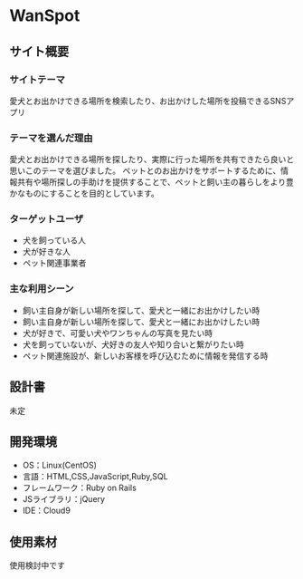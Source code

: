 # WanSpot

## サイト概要
### サイトテーマ
愛犬とお出かけできる場所を検索したり、お出かけした場所を投稿できるSNSアプリ

### テーマを選んだ理由
愛犬とお出かけできる場所を探したり、実際に行った場所を共有できたら良いと思いこのテーマを選びました。
ペットとのお出かけをサポートするために、情報共有や場所探しの手助けを提供することで、ペットと飼い主の暮らしをより豊かなものにすることを目的としています。

### ターゲットユーザ
- 犬を飼っている人
- 犬が好きな人
- ペット関連事業者

### 主な利用シーン
- 飼い主自身が新しい場所を探して、愛犬と一緒にお出かけしたい時
- 飼い主自身が新しい場所を探して、愛犬と一緒にお出かけしたい時
- 犬が好きで、可愛い犬やワンちゃんの写真を見たい時
- 犬を飼っていないが、犬好きの友人や知り合いと繋がりたい時
- ペット関連施設が、新しいお客様を呼び込むために情報を発信する時

## 設計書
未定

## 開発環境
- OS：Linux(CentOS)
- 言語：HTML,CSS,JavaScript,Ruby,SQL
- フレームワーク：Ruby on Rails
- JSライブラリ：jQuery
- IDE：Cloud9

## 使用素材
使用検討中です